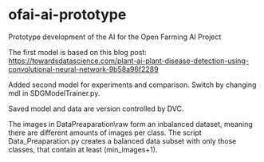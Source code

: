 # ofai-ai-prototype
Prototype development of the AI for the Open Farming AI Project

The first model is based on this blog post: https://towardsdatascience.com/plant-ai-plant-disease-detection-using-convolutional-neural-network-9b58a96f2289

Added second model for experiments and comparison. Switch by changing mdl in SDGModelTrainer.py.

Saved model and data are version controlled by DVC.

The images in DataPreaparation\raw form an inbalanced dataset, meaning there are different amounts of images per class. The script Data_Preaparation.py creates a balanced data subset with only those classes, that contain at least (min_images+1).